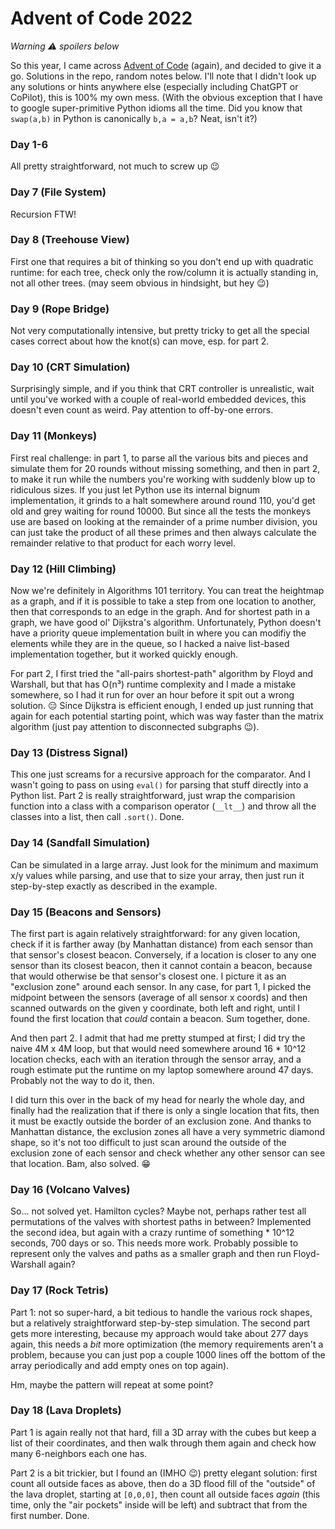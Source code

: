 # Advent of Code 2022

*Warning ⚠️ spoilers below*

So this year, I came across [Advent of Code](https://adventofcode.com/2022) (again), and decided to give it a go. Solutions in the repo, random notes below. I'll note that I didn't look up any solutions or hints anywhere else (especially including ChatGPT or CoPilot), this is 100% my own mess. (With the obvious exception that I have to google super-primitive Python idioms all the time. Did you know that `swap(a,b)` in Python is canonically `b,a = a,b`? Neat, isn't it?) 

### Day 1-6

All pretty straightforward, not much to screw up 😉

### Day 7 (File System)

Recursion FTW!

### Day 8 (Treehouse View)

First one that requires a bit of thinking so you don't end up with quadratic runtime:
for each tree, check only the row/column it is actually standing in, not all other trees.
(may seem obvious in hindsight, but hey 😉)

### Day 9 (Rope Bridge)

Not very computationally intensive, but pretty tricky to get all the special cases correct about how the knot(s) can move, esp. for part 2.

### Day 10 (CRT Simulation)

Surprisingly simple, and if you think that CRT controller is unrealistic, wait until you've worked with a couple of real-world embedded devices, this doesn't even count as weird. Pay attention to off-by-one errors.

### Day 11 (Monkeys)

First real challenge: in part 1, to parse all the various bits and pieces and simulate them for 20 rounds without missing something, and then in part 2, to make it run while the numbers you're working with
suddenly blow up to ridiculous sizes. If you just let Python use its internal bignum implementation, it grinds to a halt somewhere around round 110, you'd get old and grey waiting for round 10000.
But since all the tests the monkeys use are based on looking at the remainder of a prime number division, you can just take the product of all these primes and then always calculate the remainder 
relative to that product for each worry level.

### Day 12 (Hill Climbing)

Now we're definitely in Algorithms 101 territory. You can treat the heightmap as a graph, and if it is possible to take a step from one location to another, then that corresponds to an edge in the graph.
And for shortest path in a graph, we have good ol' Dijkstra's algorithm. Unfortunately, Python doesn't have a priority queue implementation built in where you can modifiy the elements while they are 
in the queue, so I hacked a naive list-based implementation together, but it worked quickly enough. 

For part 2, I first tried the "all-pairs shortest-path" algorithm by Floyd and Warshall, but that has O(n³) runtime complexity and I made a mistake somewhere, so I had it run for over an hour before it 
spit out a wrong solution. 😑 Since Dijkstra is efficient enough, I ended up just running that again for each potential starting point, which was way faster than the matrix algorithm (just pay attention 
to disconnected subgraphs 😉).

### Day 13 (Distress Signal)

This one just screams for a recursive approach for the comparator. And I wasn't going to pass on using `eval()` for parsing that stuff directly into a Python list.
Part 2 is really straightforward, just wrap the comparision function into a class with a comparison operator (`__lt__`) and throw all the classes into a list, then call `.sort()`. Done.

### Day 14 (Sandfall Simulation)

Can be simulated in a large array. Just look for the minimum and maximum x/y values while parsing, and use that to size your array, then just run it step-by-step exactly as described in the example.

### Day 15 (Beacons and Sensors)

The first part is again relatively straightforward: for any given location, check if it is farther away (by Manhattan distance) from each sensor than that sensor's closest beacon. Conversely, if a location is closer to any one sensor than its closest beacon, then it cannot contain a beacon, because that would otherwise be that sensor's closest one. I picture it as an "exclusion zone" around each sensor. In any case, for part 1, I picked the midpoint between the sensors (average of all sensor x coords) and then scanned outwards on the given y coordinate, both left and right, until I found the first location that _could_ contain a beacon. Sum together, done.

And then part 2. I admit that had me pretty stumped at first; I did try the naive 4M x 4M loop, but that would need somewhere around 16 * 10^12 location checks, each with an iteration through the sensor array, and a rough estimate put the runtime on my laptop somewhere around 47 days. Probably not the way to do it, then. 

I did turn this over in the back of my head for nearly the whole day, and finally had the realization that if there is only a single location that fits, then it must be exactly outside the border of an exclusion zone. And thanks to Manhattan distance, the exclusion zones all have a very symmetric diamond shape, so it's not too difficult to just scan around the outside of the exclusion zone of each sensor and check whether any other sensor can see that location. Bam, also solved. 😁

### Day 16 (Volcano Valves)

So... not solved yet. Hamilton cycles? Maybe not, perhaps rather test all permutations of the valves with shortest paths in between? Implemented the second idea, but again with a crazy runtime of something * 10^12 seconds, 700 days or so. This needs more work. Probably possible to represent only the valves and paths as a smaller graph and then run Floyd-Warshall again?

### Day 17 (Rock Tetris)

Part 1: not so super-hard, a bit tedious to handle the various rock shapes, but a relatively straightforward step-by-step simulation. The second part gets more interesting, because my approach would take about 277 days again, this needs a _bit_ more optimization (the memory requirements aren't a problem, because you can just pop a couple 1000 lines off the bottom of the array periodically and add empty ones on top again).

Hm, maybe the pattern will repeat at some point?

### Day 18 (Lava Droplets)

Part 1 is again really not that hard, fill a 3D array with the cubes but keep a list of their coordinates, and then walk through them again and check how many 6-neighbors each one has.

Part 2 is a bit trickier, but I found an (IMHO 😉) pretty elegant solution: first count all outside faces as above, then do a 3D flood fill of the "outside" of the lava droplet, starting at `[0,0,0]`, then count all outside faces _again_ (this time, only the "air pockets" inside will be left) and subtract that from the first number. Done.
